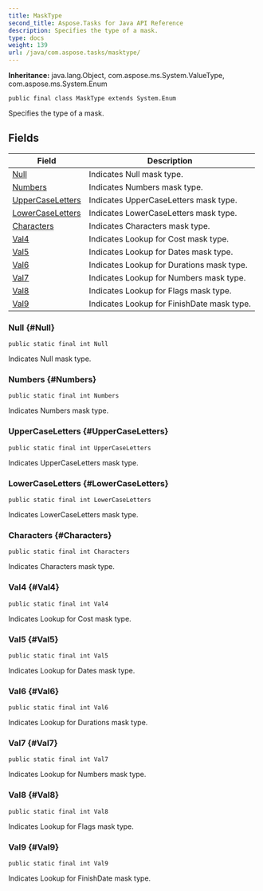 ```yaml
---
title: MaskType
second_title: Aspose.Tasks for Java API Reference
description: Specifies the type of a mask.
type: docs
weight: 139
url: /java/com.aspose.tasks/masktype/
---
```


**Inheritance:**
java.lang.Object, com.aspose.ms.System.ValueType, com.aspose.ms.System.Enum
```
public final class MaskType extends System.Enum
```

Specifies the type of a mask.
## Fields

| Field | Description |
| --- | --- |
| [Null](#Null) | Indicates Null mask type. |
| [Numbers](#Numbers) | Indicates Numbers mask type. |
| [UpperCaseLetters](#UpperCaseLetters) | Indicates UpperCaseLetters mask type. |
| [LowerCaseLetters](#LowerCaseLetters) | Indicates LowerCaseLetters mask type. |
| [Characters](#Characters) | Indicates Characters mask type. |
| [Val4](#Val4) | Indicates Lookup for Cost mask type. |
| [Val5](#Val5) | Indicates Lookup for Dates mask type. |
| [Val6](#Val6) | Indicates Lookup for Durations mask type. |
| [Val7](#Val7) | Indicates Lookup for Numbers mask type. |
| [Val8](#Val8) | Indicates Lookup for Flags mask type. |
| [Val9](#Val9) | Indicates Lookup for FinishDate mask type. |
### Null {#Null}
```
public static final int Null
```


Indicates Null mask type.

### Numbers {#Numbers}
```
public static final int Numbers
```


Indicates Numbers mask type.

### UpperCaseLetters {#UpperCaseLetters}
```
public static final int UpperCaseLetters
```


Indicates UpperCaseLetters mask type.

### LowerCaseLetters {#LowerCaseLetters}
```
public static final int LowerCaseLetters
```


Indicates LowerCaseLetters mask type.

### Characters {#Characters}
```
public static final int Characters
```


Indicates Characters mask type.

### Val4 {#Val4}
```
public static final int Val4
```


Indicates Lookup for Cost mask type.

### Val5 {#Val5}
```
public static final int Val5
```


Indicates Lookup for Dates mask type.

### Val6 {#Val6}
```
public static final int Val6
```


Indicates Lookup for Durations mask type.

### Val7 {#Val7}
```
public static final int Val7
```


Indicates Lookup for Numbers mask type.

### Val8 {#Val8}
```
public static final int Val8
```


Indicates Lookup for Flags mask type.

### Val9 {#Val9}
```
public static final int Val9
```


Indicates Lookup for FinishDate mask type.

